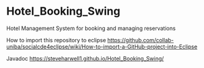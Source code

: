 # Hotel_Booking_Swing
Hotel Management System for booking and managing reservations

How to import this repository to eclipse
https://github.com/collab-uniba/socialcde4eclipse/wiki/How-to-import-a-GitHub-project-into-Eclipse

Javadoc
https://steveharwell1.github.io/Hotel_Booking_Swing/

